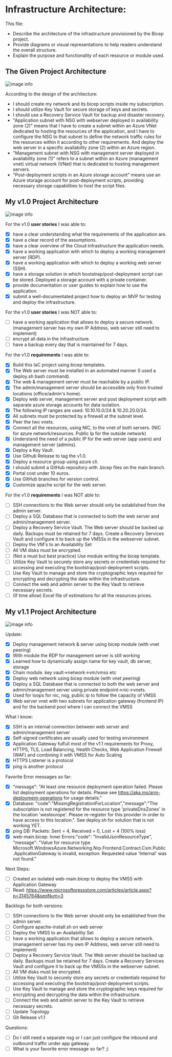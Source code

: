 # Infrastructure Architecture:

This file:

- Describe the architecture of the infrastructure provisioned by the Bicep project.
- Provide diagrams or visual representations to help readers understand the overall structure.
- Explain the purpose and functionality of each resource or module used.

## The Given Project Architecture

![image info](https://github.com/techgrounds/techgrounds-anj-dtmr/blob/main/000_cloud_project/v1.0/Documentation/06_diagram/topology.png)

According to the design of the architecture:

- I should create my network and its bicep scripts inside my subscription.
- I should utilize Key Vault for secure storage of keys and secrets.
- I should use a Recovery Service Vault for backup and disaster recovery.
- "Application subnet with NSG with webserver deployed in availability zone (2)" means that I have to create a subnet within an Azure VNet dedicated to hosting the resources of the application, and I have to configure the NSG to that subnet to define the network traffic rules for the resources within it according to other requirements. And deploy the web server in a specific availability zone (2) within an Azure region.
- "Management subnet with NSG with management server deployed in availability zone (1)" refers to a subnet within an Azure (management vnet) virtual network (VNet) that is dedicated to hosting management servers.
- "Post-deployment scripts in an Azure storage account" means use an Azure storage account for post-deployment scripts, providing necessary storage capabilities to host the script files.

## My v1.0 Project Architecture

![image info](https://github.com/techgrounds/techgrounds-anj-dtmr/blob/main/000_cloud_project/v1.0/Documentation/06_diagram/cloud_architecture.drawio.png)

For the v1.0 **user stories** I was able to:

- [x] have a clear understanding what the requirements of the application are.
- [x] have a clear record of the assumptions.
- [x] have a clear overview of the Cloud Infrastructure the application needs.
- [x] have a working application with which to deploy a working management server (RDP).
- [x] have a working application with which to deploy a working web server (SSH).
- [x] have a storage solution in which bootstrap/post-deployment script can be stored. Deployed a storage account with a private container.
- [x] provide documentation or user guides to explain how to use the application.
- [x] submit a well-documentated project how to deploy an MVP for testing and deploy the infrastructure.

For the v1.0 **user stories** I was NOT able to:

- [ ] have a working application that allows to deploy a secure network. (management server has my own IP Address, web server still need to implement)
- [ ] encrypt all data in the infrastructure.
- [ ] have a backup every day that is maintained for 7 days.

For the v1.0 **requirements** I was able to:

- [x] Build this IaC project using bicep templates.
- [x] The Web server must be installed in an automated manner (I used a deploy.sh bash command).
- [x] The web & management server must be reachable by a public IP.
- [x] The admin/management server should be accessible only from trusted locations (office/admin's home).
- [x] Deploy web server, management server and post deployment script with separate azure storage accounts for data isolation.
- [x] The following IP ranges are used: 10.10.10.0/24 & 10.20.20.0/24.
- [x] All subnets must be protected by a firewall at the subnet level.
- [x] Peer the two vnets.
- [x] Connect all the resources, using NIC, to the vnet of both servers. (NIC for azure network/resources. Public Ip for the outside network)
- [x] Understand the need of a public IP for the web server (app users) and management server (admins).
- [x] Deploy a Key Vault.
- [x] Use Github Release to tag the v1.0.
- [x] Deploy a resource group using azure cli.
- [x] I should submit a GitHub repository with .bicep files on the main branch.
- [x] Portal cost under 10 euros.
- [x] Use GitHub branches for version control.
- [x] Customize apache script for the web server.

For the v1.0 **requirements** I was NOT able to:

- [ ] SSH connections to the Web server should only be established from the admin server.
- [ ] Deploy a SQL Database that is connected to both the web server and admin/management server.
- [ ] Deploy a Recovery Service Vault. The Web server should be backed up daily. Backups must be retained for 7 days. Create a Recovery Services Vault and configure it to back up the VMSSs in the webserver subnet.
- [ ] Deploy the VM's to an Availability Set
- [ ] All VM disks must be encrypted.
- [ ] (Not a must but best practice) Use module writing the bicep template.
- [ ] Utilize Key Vault to securely store any secrets or credentials required for accessing and executing the bootstrap/post-deployment scripts.
- [ ] Use Key Vault to manage and store the cryptographic keys required for encrypting and decrypting the data within the infrastructure.
- [ ] Connect the web and admin server to the Key Vault to retrieve necessary secrets.
- [ ] (If time allow) Excel file of estimations for all the resources prices.

## My v1.1 Project Architecture

![image info](https://github.com/techgrounds/techgrounds-anj-dtmr/blob/main/000_cloud_project/v1.1/Documentation/06_diagram/cloud_architecture.drawio.png)

Update:

- [x] Deploy management network & server using bicep module (with vnet peering)
- [x] With module the RDP for management server is still working
- [x] Learned how to dynamically assign name for key vault, db server, storage
- [x] Chain module. key vault->network->vm/vmss etc
- [x] Deploy web network using bicep module (with vnet peering)
- [x] Deploy a SQL Database that is connected to both the web server and admin/management server using private endpoint->nic->vnets.
- [x] Used for loops for nic, nsg, public ip to follow the capacity of VMSS
- [x] Web server vnet with two subnets for application gateway (frontend IP) and for the backend pool where I can connect the VMSS

What I know:

- [x] SSH is an internal connection between web server and admin/management server
- [x] Self-signed certificates are usually used for testing environment
- [x] Application Gateway fulfull most of the v1.1 requirements for Proxy, HTTPS, TLS, Load Balancing, Health Checks, Web Application Firewall (WAF) and combining it with VMSS for Auto Scaling
- [x] HTTPS Listener is a protocol
- [x] ping is another protocol

Favorite Error messages so far:

- [x] "message": "At least one resource deployment operation failed. Please list deployment operations for details. Please see https://aka.ms/arm-deployment-operations for usage details."
- [x] Database: "code":"MissingRegistrationForLocation","message":"The subscription is not registered for the resource type 'privateDnsZones' in the location 'westeurope'. Please re-register for this provider in order to have access to this location.". See deploy.sh for solution that is not working YET.
- [x] ping DB: Packets: Sent = 4, Received = 0, Lost = 4 (100% loss)
- [x] web-main.bicep: Inner Errors:"code": "InvalidJsonResourceType", "message": "Value for resource type Microsoft.WindowsAzure.Networking.Nrp.Frontend.Contract.Csm.Public.ApplicationGateway is invalid, exception: Requested value 'Internal' was not found."

Next Steps:

- [ ] Created an isolated web-main.bicep to deploy the VMSS with Application Gateway
- [ ] Read: https://www.microsoftpressstore.com/articles/article.aspx?p=3145764&seqNum=3

Backlogs for both versions:

- [ ] SSH connections to the Web server should only be established from the admin server.
- [ ] Configure apache-install.sh on web server
- [ ] Deploy the VMSS to an Availability Set
- [ ] have a working application that allows to deploy a secure network. (management server has my own IP Address, web server still need to implement)
- [ ] Deploy a Recovery Service Vault. The Web server should be backed up daily. Backups must be retained for 7 days. Create a Recovery Services Vault and configure it to back up the VMSSs in the webserver subnet.
- [ ] All VM disks must be encrypted.
- [ ] Utilize Key Vault to securely store any secrets or credentials required for accessing and executing the bootstrap/post-deployment scripts.
- [ ] Use Key Vault to manage and store the cryptographic keys required for encrypting and decrypting the data within the infrastructure.
- [ ] Connect the web and admin server to the Key Vault to retrieve necessary secrets.
- [ ] Update Topology
- [ ] Git Release v1.1

Questions:

- [ ] Do I still need a separate nsg or I can just configure the inbound and outbound traffic under app gateway.
- [ ] What is your favorite error message so far? ;)
